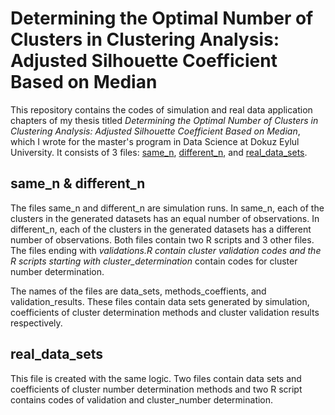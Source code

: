 # Determining the Optimal Number of Clusters in Clustering Analysis: Adjusted Silhouette Coefficient Based on Median

This repository contains the codes of simulation and real data application chapters of my thesis titled *Determining the Optimal Number of Clusters in Clustering Analysis: Adjusted Silhouette Coefficient Based on Median*, which I wrote for the master's program in Data Science at Dokuz Eylul University. It consists of 3 files: [same_n](https://github.com/ozturkfemre/masters-thesis/tree/main/same_n), [different_n](https://github.com/ozturkfemre/masters-thesis/tree/main/different_n), and [real_data_sets](https://github.com/ozturkfemre/masters-thesis/tree/main/real_data_sets).

## same_n & different_n

The files same_n and different_n are simulation runs. In same_n, each of the clusters in the generated datasets has an equal number of observations. In different_n, each of the clusters in the generated datasets has a different number of observations. Both files contain two R scripts and 3 other files. The files ending with *validations.R contain cluster validation codes and the R scripts starting with cluster_determination* contain codes for cluster number determination.

The names of the files are data_sets, methods_coeffients, and validation_results. These files contain data sets generated by simulation, coefficients of cluster determination methods and cluster validation results respectively.

## real_data_sets

This file is created with the same logic. Two files contain data sets and coefficients of cluster number determination methods and two R script contains codes of validation and cluster_number determination.
